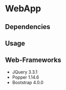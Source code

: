 # WebApp
## Dependencies

## Usage

## Web-Frameworks
 * JQuery 3.3.1
 * Popper 1.14.6
 * Bootstrap 4.0.0